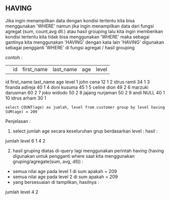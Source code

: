 ## HAVING

Jika ingin menampilkan data dengan kondisi tertentu kita bisa menggunakan 'WHERE' namun
jika ingin menampilkan data dari fungsi agregat (sum, count,avg dll.) atau hasil grouping lalu kita ingin memberikan kondisi tertentu kita tidak bisa menggunakan 'WHERE'
maka sebagai gantinya kita menggunakan 'HAVING'
dengan kata lain 'HAVING' digunakan sebagai pengganti 'WHERE' di fungsi agregat / hasil grouping

contoh : 
<table>
  <th>
    <td>id</td><td>first_name</td><td>last_name</td>  <td>age</td><td>level</td>  
  </th>
</table>  
id	first_name	last_name	age	level
1	  john		    cena		  12	1
2	  idrus		    ramli		  34	1
3	  firanda		  adireja		40	1
4	  doni		    kusuma		45	1
5	  celine 		  dion		  49	2
6	  marzuki		  darusman	60	2
7	  joko		    widodo		50	2
8	  jajang		  nurjaman	50	2
9	  andi		    NULL		  40	1
10	idrus		    arham		  30	1

```
select COUNT(age) as jumlah, level from customer group by level having SUM(age) = 209
```

Penjelasan : 
1. select jumlah age secara keseluruhan grup berdasarkan level :
hasil :

jumlah	level
6	    	1
4		    2

2. hasil gruping diatas di-query lagi menggunakan perintah having (having digunakan untuk pengganti where saat kita menggunakan gruping/agregate(sum, avg, dll)) :
  -  semua nilai age pada level 1 di sum apakah = 209
  -  semua nilai age pada level 2 di sum apakah = 209
  -  yang bersesuaian di tampilkan, hasilnya :
  
jumlah	level
4		    2
